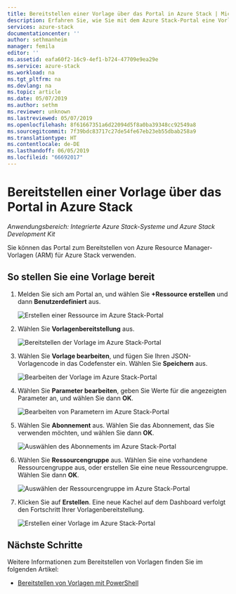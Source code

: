 ```yaml
---
title: Bereitstellen einer Vorlage über das Portal in Azure Stack | Microsoft-Dokumentation
description: Erfahren Sie, wie Sie mit dem Azure Stack-Portal eine Vorlage bereitstellen.
services: azure-stack
documentationcenter: ''
author: sethmanheim
manager: femila
editor: ''
ms.assetid: eafa60f2-16c9-4ef1-b724-47709e9ea29e
ms.service: azure-stack
ms.workload: na
ms.tgt_pltfrm: na
ms.devlang: na
ms.topic: article
ms.date: 05/07/2019
ms.author: sethm
ms.reviewer: unknown
ms.lastreviewed: 05/07/2019
ms.openlocfilehash: 8f61667351a6d22094d5f8a0ba39348cc92549a8
ms.sourcegitcommit: 7f39bdc83717c27de54fe67eb23eb55dbab258a9
ms.translationtype: HT
ms.contentlocale: de-DE
ms.lasthandoff: 06/05/2019
ms.locfileid: "66692017"
---
```

# <a name="deploy-a-template-using-the-portal-in-azure-stack"></a>Bereitstellen einer Vorlage über das Portal in Azure Stack

*Anwendungsbereich: Integrierte Azure Stack-Systeme und Azure Stack Development Kit*

Sie können das Portal zum Bereitstellen von Azure Resource Manager-Vorlagen (ARM) für Azure Stack verwenden.

## <a name="to-deploy-a-template"></a>So stellen Sie eine Vorlage bereit

1. Melden Sie sich am Portal an, und wählen Sie **+Ressource erstellen** und dann **Benutzerdefiniert** aus.

   ![Erstellen einer Ressource im Azure Stack-Portal](media/azure-stack-deploy-template-portal/template-deploy1.png)

1. Wählen Sie **Vorlagenbereitstellung** aus.

   ![Bereitstellen der Vorlage im Azure Stack-Portal](media/azure-stack-deploy-template-portal/template-deploy2.png)

1. Wählen Sie **Vorlage bearbeiten**, und fügen Sie Ihren JSON-Vorlagencode in das Codefenster ein. Wählen Sie **Speichern** aus.

   ![Bearbeiten der Vorlage im Azure Stack-Portal](media/azure-stack-deploy-template-portal/template-deploy3.png)

1. Wählen Sie **Parameter bearbeiten**, geben Sie Werte für die angezeigten Parameter an, und wählen Sie dann **OK**.

   ![Bearbeiten von Parametern im Azure Stack-Portal](media/azure-stack-deploy-template-portal/template-deploy4.png)

1. Wählen Sie **Abonnement** aus. Wählen Sie das Abonnement, das Sie verwenden möchten, und wählen Sie dann **OK**.

   ![Auswählen des Abonnements im Azure Stack-Portal](media/azure-stack-deploy-template-portal/template-deploy5.png)

1. Wählen Sie **Ressourcengruppe** aus. Wählen Sie eine vorhandene Ressourcengruppe aus, oder erstellen Sie eine neue Ressourcengruppe. Wählen Sie dann **OK**.

   ![Auswählen der Ressourcengruppe im Azure Stack-Portal](media/azure-stack-deploy-template-portal/template-deploy6.png)

1. Klicken Sie auf **Erstellen**. Eine neue Kachel auf dem Dashboard verfolgt den Fortschritt Ihrer Vorlagenbereitstellung.

   ![Erstellen einer Vorlage im Azure Stack-Portal](media/azure-stack-deploy-template-portal/template-deploy7.png)

## <a name="next-steps"></a>Nächste Schritte

Weitere Informationen zum Bereitstellen von Vorlagen finden Sie im folgenden Artikel:

- [Bereitstellen von Vorlagen mit PowerShell](azure-stack-deploy-template-powershell.md)
